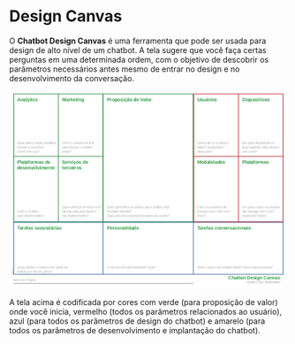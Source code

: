 # Design Canvas

O **Chatbot Design Canvas** é uma ferramenta que pode ser usada para design de alto nível de um chatbot. A tela sugere que você faça certas perguntas em uma determinada ordem, com o objetivo de descobrir os parâmetros necessários antes mesmo de entrar no design e no desenvolvimento da conversação.

![](../.gitbook/assets/chatbot-design-canvas.jpg)

A tela acima é codificada por cores com verde \(para proposição de valor\) onde você inicia, vermelho \(todos os parâmetros relacionados ao usuário\), azul \(para todos os parâmetros de design do chatbot\) e amarelo \(para todos os parâmetros de desenvolvimento e implantação do chatbot\).



